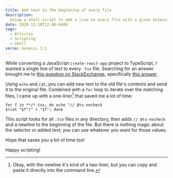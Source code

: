 ```yaml
---
title: Add text to the beginning of every file
description:
  Using a shell script to add a line to every file with a given extension
date: 2020-12-18T12:00-0400
tags:
  - Articles
  - Scripting
  - Shell
verse: Genesis 1:1
---
```


While converting a JavaScript `create-react-app` project to TypeScript, I wanted
a single line of text to every `.tsx` file. Searching for an answer brought me
to
[this question on StackExchange](https://superuser.com/questions/246837/how-do-i-add-text-to-the-beginning-of-a-file-in-bash),
specifically [this answer](https://superuser.com/a/521654).

Using `echo` and `cat`, you can add new text to the old file's contents and send
it to the original file. Combined with a `for` loop to iterate over the matching
files, I came up with a one-liner[^1] that saved me a lot of time:

```shell
for f in **/*.tsx; do echo "// @ts-nocheck
$(cat "$f")" > "$f"; done
```

This script looks for all `.tsx` files in any directory, then adds
`// @ts-nocheck` and a newline to the beginning of the file. But there is
nothing magic about the selector or added text; you can use whatever you want
for those values.

Hope that saves you a bit of time too!

Happy scripting!

[^1]:
    Okay, with the newline it's kind of a two-liner, but you can copy and paste
    it directly into the command line.
